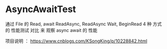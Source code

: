 # AsyncAwaitTest
通过 File 的    Read,    await ReadAsync,    ReadAsync Wait,    BeginRead   4 种 方式 的 性能测试 对比 来 观察 async await 的 性能

项目说明 ：  https://www.cnblogs.com/KSongKing/p/10228842.html

